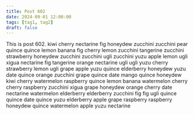 ```yaml
---
title: Post 602
date: 2024-09-01 12:00:00
tags: [tag1, tag2]
draft: false
---
```

This is post 602.
kiwi
cherry
nectarine
fig
honeydew
zucchini
zucchini
pear
quince
quince
lemon
banana
fig
cherry
lemon
zucchini
tangerine
zucchini
strawberry
honeydew
zucchini
zucchini
ugli
zucchini
yuzu
apple
lemon
ugli
xigua
nectarine
fig
tangerine
orange
nectarine
ugli
ugli
yuzu
cherry
strawberry
lemon
ugli
grape
apple
yuzu
quince
elderberry
honeydew
yuzu
date
quince
orange
zucchini
grape
quince
date
mango
quince
honeydew
kiwi
cherry
watermelon
raspberry
quince
lemon
banana
watermelon
cherry
cherry
raspberry
zucchini
xigua
grape
honeydew
orange
cherry
date
nectarine
watermelon
elderberry
elderberry
zucchini
fig
fig
ugli
quince
quince
date
quince
yuzu
elderberry
apple
grape
raspberry
raspberry
honeydew
quince
watermelon
apple
yuzu
nectarine
